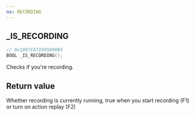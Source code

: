 ```yaml
---
ns: RECORDING
---
```

## _IS_RECORDING

```c
// 0x1897CA71995A90B4
BOOL _IS_RECORDING();
```

Checks if you're recording.

## Return value
Whether recording is currently running, true when you start recording (F1) or turn on action replay (F2)
